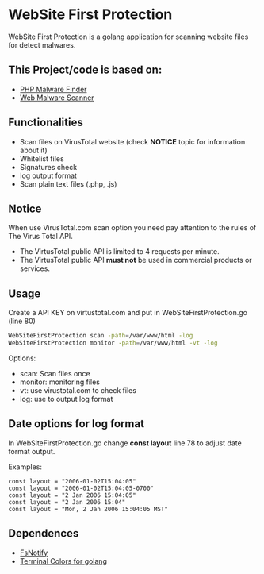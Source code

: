 # WebSite First Protection

WebSite First Protection is a golang application for scanning website files for detect malwares.

## This Project/code is based on:
- [PHP Malware Finder](https://github.com/nbs-system/php-malware-finder)
- [Web Malware Scanner](https://github.com/redteamcaliber/WebMalwareScanner)

## Functionalities
  - Scan files on VirusTotal website (check **NOTICE** topic for information about it)
  - Whitelist files
  - Signatures check
  - log output format
  - Scan plain text files (.php, .js)

## Notice
When use VirusTotal.com scan option you need pay attention to the rules of The Virus Total API.
- The VirtusTotal public API is limited to 4 requests per minute.
- The VirtusTotal public API **must not** be used in commercial products or services.

## Usage
Create a API KEY on virtustotal.com and put in WebSiteFirstProtection.go (line 80)

```bash
WebSiteFirstProtection scan -path=/var/www/html -log
WebSiteFirstProtection monitor -path=/var/www/html -vt -log
```
Options:
- scan: Scan files once
- monitor: monitoring files
- vt: use virustotal.com to check files
- log: use to output log format

## Date options for log format

In WebSiteFirstProtection.go change **const layout** line 78 to adjust date format output.

Examples:

```golang
const layout = "2006-01-02T15:04:05"
const layout = "2006-01-02T15:04:05-0700"
const layout = "2 Jan 2006 15:04:05"
const layout = "2 Jan 2006 15:04"
const layout = "Mon, 2 Jan 2006 15:04:05 MST"
```


## Dependences
- [FsNotify](github.com/fsnotify/fsnotify)
- [Terminal Colors for golang](https://godoc.org/github.com/fatih/color)
